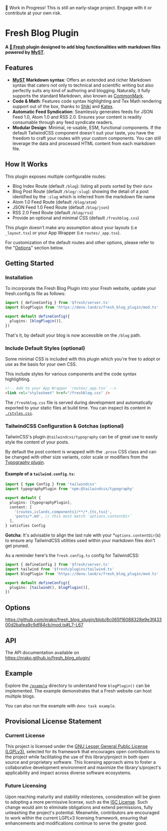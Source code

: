 🚧 Work in Progress! This is still an early-stage project. Engage with it or
contribute at your own risk.

# Fresh Blog Plugin

**A [🍋 Fresh](https://fresh.deno.dev) plugin designed to add blog
functionalities with markdown files powered by [MyST](https://mystmd.org)**.

## Features

- **[MyST](https://mystmd.org) Markdown syntax**: Offers an extended and richer
  Markdown syntax that caters not only to technical and scientific writing but
  also perfectly suits any kind of authoring and blogging. Naturally, it fully
  supports the standard Markdown, also known as
  [CommonMark](https://mystmd.org/guide/commonmark).
- **Code & Math**: Features code syntax highlighting and Tex Math rendering
  support out of the box, thanks to [Shiki](https://shiki.style) and
  [Katex](https://www.npmjs.com/package/rehype-katex).
- **Automatic Feed Syndication**: Seamlessly generates feeds for JSON Feed 1.0,
  Atom 1.0 and RSS 2.0. Ensures your content is readily consumable through any
  feed syndicate readers.
- **Modular Design**: Minimal, re-usable, ESM, functional components. If the
  default TailwindCSS component doesn't suit your taste, you have the freedom to
  craft your routes with your custom components. You can still leverage the data
  and processed HTML content from each markdown file.


## How It Works

This plugin exposes multiple configurable routes:

- Blog Index Route (default `/blog`): listing all posts sorted by their `date`
- Blog Post Route (default `/blog/:slug`): showing the detail of a post
  identified by the `:slug` which is inferred from the markdown file name
- Atom 1.0 Feed Route (default `/blog/atom`)
- JSON Feed 1.0 Feed Route (default `/blog/json`)
- RSS 2.0 Feed Route (default `/blog/rss`)
- Provide an optional and minimal CSS (default `/freshblog.css`)

This plugin doesn't make any assumption about your layouts (i.e `_layout.tsx`)
or your App Wrapper (i.e `routes/_app.tsx`).

For customization of the default routes and other options, please refer to the
"[Options](https://github.com/nrako/fresh_blog_plugin?tab=readme-ov-file#options)"
section below.


## Getting Started

### Installation

To incorporate the Fresh Blog Plugin into your Fresh website, update your
fresh.config.ts file as follows:

```typescript
import { defineConfig } from '$fresh/server.ts'
import blogPlugin from 'https://deno.land/x/fresh_blog_plugin/mod.ts'

export default defineConfig({
  plugins: [blogPlugin()],
})
```

That's it, by default your blog is now accessible on the `/blog` path.

### Include Default Styles (optional)

Some minimal CSS is included with this plugin which you're free to adopt or use as the basis for your own CSS.

This include styles for various components and the code syntax highlighting.

```html
<!-- Add to your App Wrapper `routes/_app.tsx` -->
<link rel="stylesheet" href="/freshblog.css" />
```

The `/freshblog.css` file is served during development and automatically
exported to your static files at build time. You can inspect its content in
[`./styles.css`](https://github.com/nrako/fresh_blog_plugin/blob/main/styles.css).

### TailwindCSS Configuration & Gotchas (optional)

TailwinCSS's plugin `@tailwindcss/typography` can be of great use to easily
style the content of your posts.

By default the post content is wrapped with the `.prose` CSS class and can be
changed with other size variants, color scale or modifiers from the [Typography
plugin](https://tailwindcss.com/docs/typography-plugin).

#### Example of a `tailwind.config.ts`:

```typescript
import { type Config } from 'tailwindcss'
import typographyPlugin from 'npm:@tailwindcss/typography'

export default {
  plugins: [typographyPlugin],
  content: [
    '{routes,islands,components}/**/*.{ts,tsx}',
    'posts/*.md', // this must match `options.contentDir`
  ],
} satisfies Config
```

**Gotcha**: It's advisable to align the last rule with your
*`options.contentDir`(s)
to ensure any TailwindCSS utilities used within your markdown files don't get
pruned.

As a reminder here's the `fresh.config.ts` config for TailwindCSS:

```typescript
import { defineConfig } from '$fresh/server.ts'
import tailwind from '$fresh/plugins/tailwind.ts'
import blogPlugin from 'https://deno.land/x/fresh_blog_plugin/mod.ts'

export default defineConfig({
  plugins: [tailwind(), blogPlugin()],
})
```

## Options

https://github.com/nrako/fresh_blog_plugin/blob/8c065f16088328e9e3f43300d2bafea9c9df84cb/mod.ts#L7-L67

## API

The API documentation available on https://nrako.github.io/fresh_blog_plugin/

## Example

Explore the
[`/example`](https://github.com/nrako/fresh_blog_plugin/tree/main/example)
directory to understand how `blogPlugin()` can be implemented. The example
demonstrates that a Fresh website can host multiple blogs.

You can also run the example with `deno task example`.

## Provisional License Statement

### Current License

This project is licensed under the
[GNU Lesser General Public License (LGPLv3)](LICENSE.md), selected for its
framework that encourages open contributions to the project while facilitating
the use of this library/project in both open source and proprietary software.
This licensing approach aims to foster a collaborative development environment
and maximize the library's/project's applicability and impact across diverse
software ecosystems.

### Future Licensing

Upon reaching maturity and stability milestones, consideration will be given to
adopting a more permissive license, such as the
[ISC License](https://en.wikipedia.org/wiki/ISC_license). Such change would aim
to eliminate obligations and extend permissions, fully unleashing the project's
potential. Meanwhile, contributors are encouraged to work within the current
LGPLv3 licensing framework, ensuring that enhancements and modifications
continue to serve the greater good.
